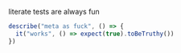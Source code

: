 literate tests are always fun

```js
describe("meta as fuck", () => {
  it("works", () => expect(true).toBeTruthy())
})
```
